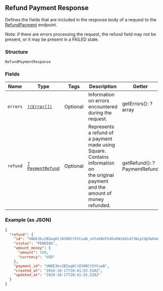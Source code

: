 ## Refund Payment Response

Defines the fields that are included in the response body of
a request to the [RefundPayment](#endpoint-refunds-refundpayment) endpoint.

Note: if there are errors processing the request, the refund field may not be
present, or it may be present in a FAILED state.

### Structure

`RefundPaymentResponse`

### Fields

| Name | Type | Tags | Description | Getter | Setter |
|  --- | --- | --- | --- | --- | --- |
| `errors` | [`?(Error[])`](/doc/models/error.md) | Optional | Information on errors encountered during the request. | getErrors(): ?array | setErrors(?array errors): void |
| `refund` | [`?PaymentRefund`](/doc/models/payment-refund.md) | Optional | Represents a refund of a payment made using Square. Contains information on<br>the original payment and the amount of money refunded. | getRefund(): ?PaymentRefund | setRefund(?PaymentRefund refund): void |

### Example (as JSON)

```json
{
  "refund": {
    "id": "UNOE3kv2BZwqHlJ830RCt5YCuaB_xVteEWVFkXDvKN1ddidfJWipt8p9whmElKT5mZtJ7wZ",
    "status": "PENDING",
    "amount_money": {
      "amount": 100,
      "currency": "USD"
    },
    "payment_id": "UNOE3kv2BZwqHlJ830RCt5YCuaB",
    "created_at": "2018-10-17T20:41:55.520Z",
    "updated_at": "2018-10-17T20:41:55.520Z"
  }
}
```

